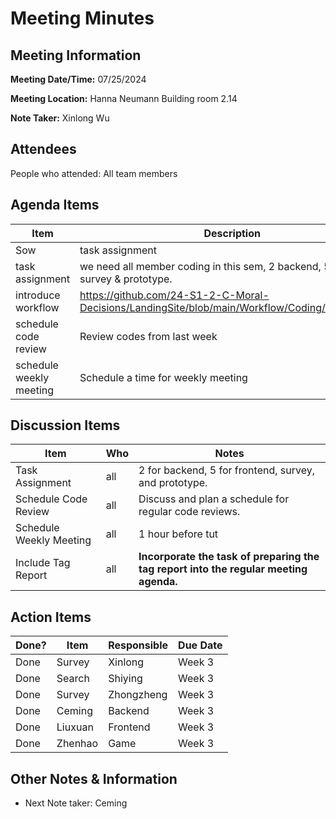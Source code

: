 # Meeting Minutes

## Meeting Information

**Meeting Date/Time:** 07/25/2024

**Meeting Location:** Hanna Neumann Building room 2.14

**Note Taker:**  Xinlong Wu

## Attendees

People who attended: All team members

## Agenda Items

| Item                    | Description                                                                                  |
| ----------------------- | -------------------------------------------------------------------------------------------- |
| Sow                     | task assignment                                                                              |
| task assignment         | we need all member coding in this sem, 2 backend, 5 frontend & survey & prototype.           |
| introduce workflow      | https://github.com/24-S1-2-C-Moral-Decisions/LandingSite/blob/main/Workflow/Coding/README.md |
| schedule code review    | Review codes from last week                                                                  |
| schedule weekly meeting | Schedule a time for weekly meeting                                                           |

## Discussion Items

| Item                    | Who | Notes                                                                                 |
| ----------------------- | --- | ------------------------------------------------------------------------------------- |
| Task Assignment         | all | 2 for backend, 5 for frontend, survey, and prototype.                                 |
| Schedule Code Review    | all | Discuss and plan a schedule for regular code reviews.                                 |
| Schedule Weekly Meeting | all | 1 hour before tut                                                                     |
| Include Tag Report      | all | **Incorporate the task of preparing the tag report into the regular meeting agenda.** |

## Action Items

| Done? | Item    | Responsible | Due Date |
| ----- | ------- | ----------- | -------- |
| Done  | Survey  | Xinlong     | Week 3   |
| Done  | Search  | Shiying     | Week 3   |
| Done  | Survey  | Zhongzheng  | Week 3   |
| Done  | Ceming  | Backend     | Week 3   |
| Done  | Liuxuan | Frontend    | Week 3   |
| Done  | Zhenhao | Game        | Week 3   |

## Other Notes & Information

- Next Note taker: Ceming
